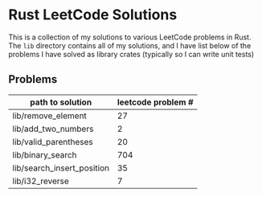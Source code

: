 # Rust LeetCode Solutions

This is a collection of my solutions to various LeetCode problems in Rust. The `lib` directory contains all of my solutions, and I have list below of the problems I have solved as library crates (typically so I can write unit tests)

## Problems


| path to solution      | leetcode problem # |
| ----------- | ----------- |
| lib/remove_element      | 27       |
| lib/add_two_numbers |   2      |
| lib/valid_parentheses |   20      |
| lib/binary_search |   704      |
| lib/search_insert_position |   35      |
| lib/i32_reverse |   7      |
